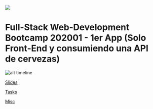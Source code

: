 ![](stuff/misc/skylab-logo.png)

# Full-Stack Web-Development Bootcamp 202001 - 1er App (Solo Front-End y consumiendo una API de cervezas)

![alt timeline](stuff/misc/timeline.jpg)

[Slides](https://docs.google.com/presentation/d/1gp6C0VXyTZtbGhBTWwgSsFGb82uinVnfGTnLx6n9p6Q/edit?usp=sharing)

[Tasks](https://trello.com/b/eWaE7lLg/skylab-bootcamp-202001-board)

[Misc](https://drive.google.com/drive/folders/1i473kSGu_gYY0BzmsDY-HBcbSMyJvfl9?usp=sharing)
